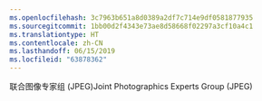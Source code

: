 ```yaml
---
ms.openlocfilehash: 3c7963b651a8d0389a2df7c714e9df0581877935
ms.sourcegitcommit: 1bb00d2f4343e73ae8d58668f02297a3cf10a4c1
ms.translationtype: HT
ms.contentlocale: zh-CN
ms.lasthandoff: 06/15/2019
ms.locfileid: "63878362"
---
```

<span data-ttu-id="bab70-101">联合图像专家组 (JPEG)</span><span class="sxs-lookup"><span data-stu-id="bab70-101">Joint Photographics Experts Group (JPEG)</span></span>